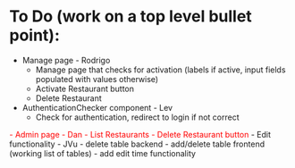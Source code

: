 # To Do (work on a top level bullet point):
- Manage page - Rodrigo
    - Manage page that checks for activation (labels if active, input fields populated with values otherwise)
    - Activate Restaurant button
    - Delete Restaurant
- AuthenticationChecker component - Lev
    - Check for authentication, redirect to login if not correct
<span style="color: red;">
- Admin page - Dan
    - List Restaurants
    - Delete Restaurant button
</span>
- Edit functionality - JVu
    - delete table backend
    - add/delete table frontend (working list of tables)
    - add edit time functionality
    
